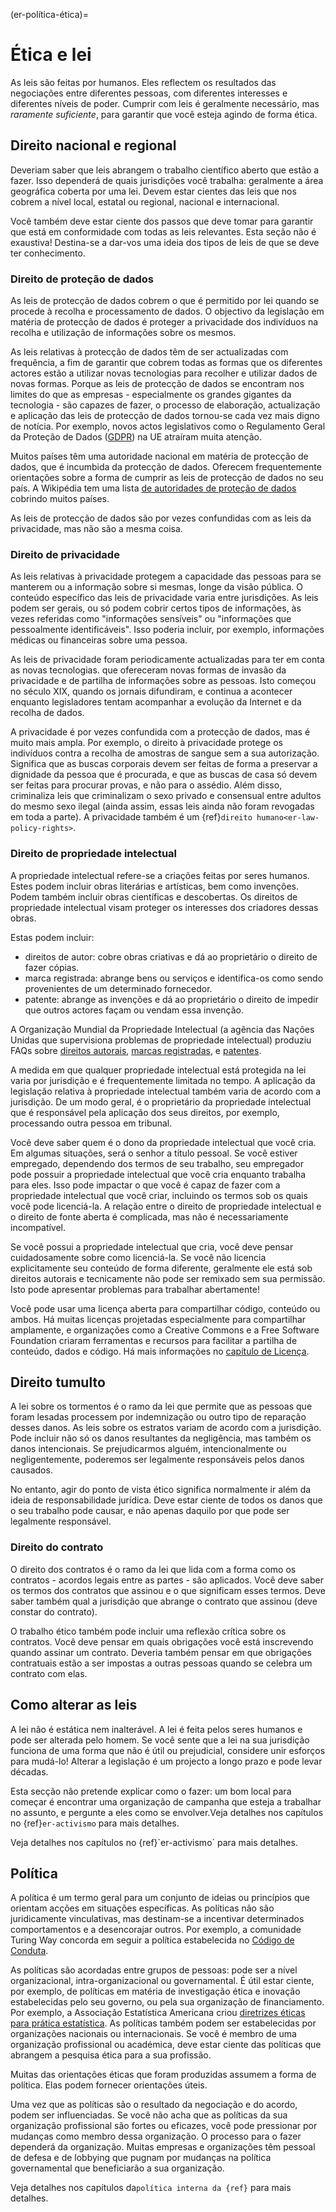 (er-política-ética)=
# Ética e lei

As leis são feitas por humanos. Eles reflectem os resultados das negociações entre diferentes pessoas, com diferentes interesses e diferentes níveis de poder. Cumprir com leis é geralmente necessário, mas *raramente suficiente*, para garantir que você esteja agindo de forma ética.

## Direito nacional e regional

Deveriam saber que leis abrangem o trabalho científico aberto que estão a fazer. Isso dependerá de quais jurisdições você trabalha: geralmente a área geográfica coberta por uma lei. Devem estar cientes das leis que nos cobrem a nível local, estatal ou regional, nacional e internacional.

Você também deve estar ciente dos passos que deve tomar para garantir que está em conformidade com todas as leis relevantes. Esta seção não é exaustiva! Destina-se a dar-vos uma ideia dos tipos de leis de que se deve ter conhecimento.

### Direito de proteção de dados

As leis de protecção de dados cobrem o que é permitido por lei quando se procede à recolha e processamento de dados. O objectivo da legislação em matéria de protecção de dados é proteger a privacidade dos indivíduos na recolha e utilização de informações sobre os mesmos.

As leis relativas à protecção de dados têm de ser actualizadas com frequência, a fim de garantir que cobrem todas as formas que os diferentes actores estão a utilizar novas tecnologias para recolher e utilizar dados de novas formas. Porque as leis de protecção de dados se encontram nos limites do que as empresas - especialmente os grandes gigantes da tecnologia - são capazes de fazer, o processo de elaboração, actualização e aplicação das leis de protecção de dados tornou-se cada vez mais digno de notícia. Por exemplo, novos actos legislativos como o Regulamento Geral da Proteção de Dados ([GDPR](https://gdpr-info.eu/)) na UE atraíram muita atenção.

Muitos países têm uma autoridade nacional em matéria de protecção de dados, que é incumbida da protecção de dados. Oferecem frequentemente orientações sobre a forma de cumprir as leis de protecção de dados no seu país. A Wikipédia tem uma lista [de autoridades de proteção de dados](https://en.wikipedia.org/wiki/National_data_protection_authority) cobrindo muitos países.

As leis de protecção de dados são por vezes confundidas com as leis da privacidade, mas não são a mesma coisa.

### Direito de privacidade

As leis relativas à privacidade protegem a capacidade das pessoas para se manterem ou a informação sobre si mesmas, longe da visão pública. O conteúdo específico das leis de privacidade varia entre jurisdições. As leis podem ser gerais, ou só podem cobrir certos tipos de informações, às vezes referidas como "informações sensíveis" ou "informações que pessoalmente identificáveis". Isso poderia incluir, por exemplo, informações médicas ou financeiras sobre uma pessoa.

As leis de privacidade foram periodicamente actualizadas para ter em conta as novas tecnologias. que ofereceram novas formas de invasão da privacidade e de partilha de informações sobre as pessoas. Isto começou no século XIX, quando os jornais difundiram, e continua a acontecer enquanto legisladores tentam acompanhar a evolução da Internet e da recolha de dados.

A privacidade é por vezes confundida com a protecção de dados, mas é muito mais ampla. Por exemplo, o direito à privacidade protege os indivíduos contra a recolha de amostras de sangue sem a sua autorização. Significa que as buscas corporais devem ser feitas de forma a preservar a dignidade da pessoa que é procurada, e que as buscas de casa só devem ser feitas para procurar provas, e não para o assédio. Além disso, criminaliza leis que criminalizam o sexo privado e consensual entre adultos do mesmo sexo ilegal (ainda assim, essas leis ainda não foram revogadas em toda a parte). A privacidade também é um {ref}`direito humano<er-law-policy-rights>`.

### Direito de propriedade intelectual

A propriedade intelectual refere-se a criações feitas por seres humanos. Estes podem incluir obras literárias e artísticas, bem como invenções. Podem também incluir obras científicas e descobertas. Os direitos de propriedade intelectual visam proteger os interesses dos criadores dessas obras.

Estas podem incluir:
- direitos de autor: cobre obras criativas e dá ao proprietário o direito de fazer cópias.
- marca registrada: abrange bens ou serviços e identifica-os como sendo provenientes de um determinado fornecedor.
- patente: abrange as invenções e dá ao proprietário o direito de impedir que outros actores façam ou vendam essa invenção.

A Organização Mundial da Propriedade Intelectual (a agência das Nações Unidas que supervisiona problemas de propriedade intelectual) produziu FAQs sobre [direitos autorais](https://www.wipo.int/copyright/en/faq_copyright.html), [marcas registradas](https://www.wipo.int/trademarks/en/), e [patentes](https://www.wipo.int/patents/en/faq_patents.html).

A medida em que qualquer propriedade intelectual está protegida na lei varia por jurisdição e é frequentemente limitada no tempo. A aplicação da legislação relativa à propriedade intelectual também varia de acordo com a jurisdição. De um modo geral, é o proprietário da propriedade intelectual que é responsável pela aplicação dos seus direitos, por exemplo, processando outra pessoa em tribunal.

Você deve saber quem é o dono da propriedade intelectual que você cria. Em algumas situações, será o senhor a título pessoal. Se você estiver empregado, dependendo dos termos de seu trabalho, seu empregador pode possuir a propriedade intelectual que você cria enquanto trabalha para eles. Isso pode impactar o que você é capaz de fazer com a propriedade intelectual que você criar, incluindo os termos sob os quais você pode licenciá-la. A relação entre o direito de propriedade intelectual e o direito de fonte aberta é complicada, mas não é necessariamente incompatível.
<!--- Link to the activism chapter, section on advocating for open practice, when we've written it -->

Se você possui a propriedade intelectual que cria, você deve pensar cuidadosamente sobre como licenciá-la. Se você não licencia explicitamente seu conteúdo de forma diferente, geralmente ele está sob direitos autorais e tecnicamente não pode ser remixado sem sua permissão. Isto pode apresentar problemas para trabalhar abertamente!

Você pode usar uma licença aberta para compartilhar código, conteúdo ou ambos. Há muitas licenças projetadas especialmente para compartilhar amplamente, e organizações como a Creative Commons e a Free Software Foundation criaram ferramentas e recursos para facilitar a partilha de conteúdo, dados e código. Há mais informações no [capítulo de Licença](https://the-turing-way.netlify.app/reproducible-research/licensing.html).

## Direito tumulto

A lei sobre os tormentos é o ramo da lei que permite que as pessoas que foram lesadas processem por indemnização ou outro tipo de reparação desses danos. As leis sobre os estratos variam de acordo com a jurisdição. Pode incluir não só os danos resultantes da negligência, mas também os danos intencionais. Se prejudicarmos alguém, intencionalmente ou negligentemente, poderemos ser legalmente responsáveis pelos danos causados.

No entanto, agir do ponto de vista ético significa normalmente ir além da ideia de responsabilidade jurídica. Deve estar ciente de todos os danos que o seu trabalho pode causar, e não apenas daquilo por que pode ser legalmente responsável.

### Direito do contrato

O direito dos contratos é o ramo da lei que lida com a forma como os contratos - acordos legais entre as partes - são aplicados. Você deve saber os termos dos contratos que assinou e o que significam esses termos. Deve saber também qual a jurisdição que abrange o contrato que assinou (deve constar do contrato).

O trabalho ético também pode incluir uma reflexão crítica sobre os contratos. Você deve pensar em quais obrigações você está inscrevendo quando assinar um contrato. Deveria também pensar em que obrigações contratuais estão a ser impostas a outras pessoas quando se celebra um contrato com elas.

## Como alterar as leis

A lei não é estática nem inalterável. A lei é feita pelos seres humanos e pode ser alterada pelo homem. Se você sente que a lei na sua jurisdição funciona de uma forma que não é útil ou prejudicial, considere unir esforços para mudá-lo! Alterar a legislação é um projecto a longo prazo e pode levar décadas.

Esta secção não pretende explicar como o fazer: um bom local para começar é encontrar uma organização de campanha que esteja a trabalhar no assunto, e pergunte a eles como se envolver.<!--- edite isto para se referir ao capítulo de ativismo, quando tivermos escrito -->Veja detalhes nos capítulos no {ref}`er-activismo` para mais detalhes.
<!--- edite isto para se referir ao capítulo de ativismo, quando tivermos escrito --> Veja detalhes nos capítulos no {ref}`er-activismo` para mais detalhes.

## Política

A política é um termo geral para um conjunto de ideias ou princípios que orientam acções em situações específicas. As políticas não são juridicamente vinculativas, mas destinam-se a incentivar determinados comportamentos e a desencorajar outros. Por exemplo, a comunidade Turing Way concorda em seguir a política estabelecida no [Código de Conduta](https://the-turing-way.netlify.app/community-handbook/coc.html).

As políticas são acordadas entre grupos de pessoas: pode ser a nível organizacional, intra-organizacional ou governamental. É útil estar ciente, por exemplo, de políticas em matéria de investigação ética e inovação estabelecidas pelo seu governo, ou pela sua organização de financiamento. Por exemplo, a Associação Estatística Americana criou [diretrizes éticas para prática estatística](https://www.amstat.org/ASA/Your-Career/Ethical-Guidelines-for-Statistical-Practice.aspx). As políticas também podem ser estabelecidas por organizações nacionais ou internacionais. Se você é membro de uma organização profissional ou académica, deve estar ciente das políticas que abrangem a pesquisa ética para a sua profissão.

Muitas das orientações éticas que foram produzidas assumem a forma de política. Elas podem fornecer orientações úteis.

Uma vez que as políticas são o resultado da negociação e do acordo, podem ser influenciadas. Se você não acha que as políticas da sua organização profissional são fortes ou eficazes, você pode pressionar por mudanças como membro dessa organização. O processo para o fazer dependerá da organização. Muitas empresas e organizações têm pessoal de defesa e de lobbying que pugnam por mudanças na política governamental que beneficiarão a sua organização.

Veja detalhes nos capítulos da`política interna da {ref}` para mais detalhes.
